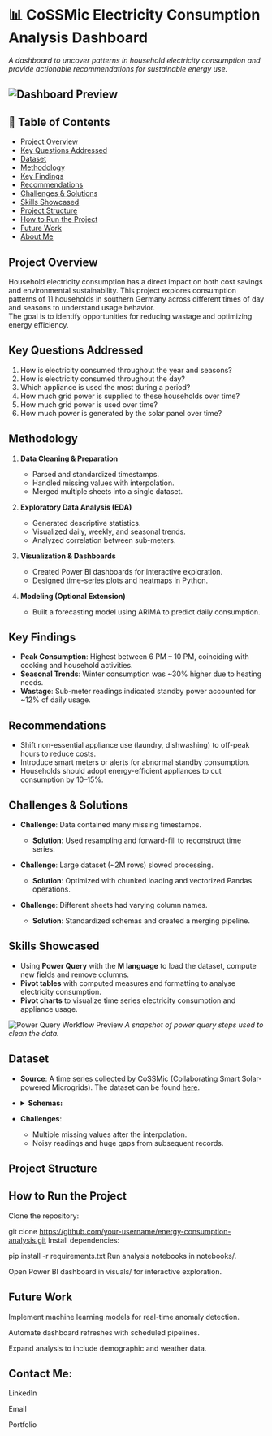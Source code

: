 # 📊 CoSSMic Electricity Consumption Analysis Dashboard
_A dashboard to uncover patterns in household electricity consumption and provide actionable recommendations for sustainable energy use._

![Dashboard Preview](assets/dashboard.gif)
---

## 📑 Table of Contents
- [Project Overview](#project-overview)  
- [Key Questions Addressed](#key-questions-addressed)  
- [Dataset](#dataset)  
- [Methodology](#methodology)  
- [Key Findings](#key-findings)  
- [Recommendations](#recommendations)  
- [Challenges & Solutions](#challenges--solutions)  
- [Skills Showcased](#skills-showcased)  
- [Project Structure](#project-structure)  
- [How to Run the Project](#how-to-run-the-project)  
- [Future Work](#future-work)  
- [About Me](#about-me)

## Project Overview
Household electricity consumption has a direct impact on both cost savings and environmental sustainability. 
This project explores consumption patterns of 11 households in southern Germany across different times of day and seasons to understand usage behavior.   
The goal is to identify opportunities for reducing wastage and optimizing energy efficiency.  

## Key Questions Addressed
1. How is electricity consumed throughout the year and seasons?
2. How is electricity consumed throughout the day?
3. Which appliance is used the most during a period?
4. How much grid power is supplied to these households over time?
5. How much grid power is used over time?
6. How much power is generated by the solar panel over time? 

## Methodology
1. **Data Cleaning & Preparation**  
   - Parsed and standardized timestamps.  
   - Handled missing values with interpolation.  
   - Merged multiple sheets into a single dataset.  

2. **Exploratory Data Analysis (EDA)**  
   - Generated descriptive statistics.  
   - Visualized daily, weekly, and seasonal trends.  
   - Analyzed correlation between sub-meters.  

3. **Visualization & Dashboards**  
   - Created Power BI dashboards for interactive exploration.  
   - Designed time-series plots and heatmaps in Python.  

4. **Modeling (Optional Extension)**  
   - Built a forecasting model using ARIMA to predict daily consumption.  

## Key Findings
- **Peak Consumption**: Highest between 6 PM – 10 PM, coinciding with cooking and household activities.  
- **Seasonal Trends**: Winter consumption was ~30% higher due to heating needs.  
- **Wastage**: Sub-meter readings indicated standby power accounted for ~12% of daily usage.  


## Recommendations
- Shift non-essential appliance use (laundry, dishwashing) to off-peak hours to reduce costs.  
- Introduce smart meters or alerts for abnormal standby consumption.  
- Households should adopt energy-efficient appliances to cut consumption by 10–15%.  

## Challenges & Solutions
- **Challenge**: Data contained many missing timestamps.  
  - **Solution**: Used resampling and forward-fill to reconstruct time series.  

- **Challenge**: Large dataset (~2M rows) slowed processing.  
  - **Solution**: Optimized with chunked loading and vectorized Pandas operations.  

- **Challenge**: Different sheets had varying column names.  
  - **Solution**: Standardized schemas and created a merging pipeline.  

## Skills Showcased
- Using **Power Query** with the **M language** to load the dataset, compute new fields and remove columns.
- **Pivot tables** with computed measures and formatting to analyse electricity consumption. 
- **Pivot charts** to visualize time series electricity consumption and appliance usage.

![Power Query Workflow Preview](assets/power_query.gif)
*A snapshot of power query steps used to clean the data.*


## Dataset
- **Source**: A time series collected by CoSSMic (Collaborating Smart Solar-powered Microgrids). The dataset can be found [here](https://data.open-power-system-data.org/household_data/).
- <details>
   <summary style="font-weight: bold">Schemas:</summary>
   
     - utc_timestamp
       - Type: datetime
       - Format: fmt:%Y-%m-%dT%H%M%SZ
       - Description: Start of time period in Coordinated Universal Time
   * cet_cest_timestamp
       - Type: datetime
       - Format: fmt:%Y-%m-%dT%H%M%S%z
       - Description: Start of time period in Central European (Summer-) Time
   * interpolated
       - Type: string
       - Description: marker to indicate which columns are missing data in source data and has been interpolated (e.g. DE_KN_Residential1_grid_import;)
   * DE_KN_residential1_dishwasher
       - Type: number (float)
       - Description: Dishwasher energy consumption in a residential building, located in the suburban area in kWh
   * DE_KN_residential1_freezer
       - Type: number (float)
       - Description: Freezer energy consumption in a residential building, located in the suburban area in kWh
   * DE_KN_residential1_grid_import
       - Type: number (float)
       - Description: Energy imported from the public grid in a residential building, located in the suburban area in kWh
   * DE_KN_residential1_heat_pump
       - Type: number (float)
       - Description: Heat pump energy consumption in a residential building, located in the suburban area in kWh
   * DE_KN_residential1_pv
       - Type: number (float)
       - Description: Total Photovoltaic energy generation in a residential building, located in the suburban area in kWh
   * DE_KN_residential1_washing_machine
       - Type: number (float)
       - Description: Washing machine energy consumption in a residential building, located in the suburban area in kWh
   * DE_KN_residential2_circulation_pump
       - Type: number (float)
       - Description: Circulation pump energy consumption in a residential building, located in the suburban area in kWh
   * DE_KN_residential2_dishwasher
       - Type: number (float)
       - Description: Dishwasher energy consumption in a residential building, located in the suburban area in kWh
   * DE_KN_residential2_freezer
       - Type: number (float)
       - Description: Freezer energy consumption in a residential building, located in the suburban area in kWh
   * DE_KN_residential2_grid_import
       - Type: number (float)
       - Description: Energy imported from the public grid in a residential building, located in the suburban area in kWh
   * DE_KN_residential2_washing_machine
       - Type: number (float)
       - Description: Washing machine energy consumption in a residential building, located in the suburban area in kWh
   * DE_KN_residential3_circulation_pump
       - Type: number (float)
       - Description: Circulation pump energy consumption in a residential building, located in the urban area in kWh
   * DE_KN_residential3_dishwasher
       - Type: number (float)
       - Description: Dishwasher energy consumption in a residential building, located in the urban area in kWh
   * DE_KN_residential3_freezer
       - Type: number (float)
       - Description: Freezer energy consumption in a residential building, located in the urban area in kWh
   * DE_KN_residential3_grid_export
       - Type: number (float)
       - Description: Energy exported to the public grid in a residential building, located in the urban area in kWh
   * DE_KN_residential3_grid_import
       - Type: number (float)
       - Description: Energy imported from the public grid in a residential building, located in the urban area in kWh
   * DE_KN_residential3_pv
       - Type: number (float)
       - Description: Total Photovoltaic energy generation in a residential building, located in the urban area in kWh
   * DE_KN_residential3_refrigerator
       - Type: number (float)
       - Description: Refrigerator energy consumption in a residential building, located in the urban area in kWh
   * DE_KN_residential3_washing_machine
       - Type: number (float)
       - Description: Washing machine energy consumption in a residential building, located in the urban area in kWh
   * DE_KN_residential4_dishwasher
       - Type: number (float)
       - Description: Dishwasher energy consumption in a residential building, located in the urban area in kWh
   * DE_KN_residential4_ev
       - Type: number (float)
       - Description: Electric Vehicle charging energy in a residential building, located in the urban area in kWh
   * DE_KN_residential4_freezer
       - Type: number (float)
       - Description: Freezer energy consumption in a residential building, located in the urban area in kWh
   * DE_KN_residential4_grid_export
       - Type: number (float)
       - Description: Energy exported to the public grid in a residential building, located in the urban area in kWh
   * DE_KN_residential4_grid_import
       - Type: number (float)
       - Description: Energy imported from the public grid in a residential building, located in the urban area in kWh
   * DE_KN_residential4_heat_pump
       - Type: number (float)
       - Description: Heat pump energy consumption in a residential building, located in the urban area in kWh
   * DE_KN_residential4_pv
       - Type: number (float)
       - Description: Total Photovoltaic energy generation in a residential building, located in the urban area in kWh
   * DE_KN_residential4_refrigerator
       - Type: number (float)
       - Description: Refrigerator energy consumption in a residential building, located in the urban area in kWh
   * DE_KN_residential4_washing_machine
       - Type: number (float)
       - Description: Washing machine energy consumption in a residential building, located in the urban area in kWh
   * DE_KN_residential5_dishwasher
       - Type: number (float)
       - Description: Dishwasher energy consumption in a residential apartment, located in the urban area in kWh
   * DE_KN_residential5_grid_import
       - Type: number (float)
       - Description: Energy imported from the public grid in a residential apartment, located in the urban area in kWh
   * DE_KN_residential5_refrigerator
       - Type: number (float)
       - Description: Refrigerator energy consumption in a residential apartment, located in the urban area in kWh
   * DE_KN_residential5_washing_machine
       - Type: number (float)
       - Description: Washing machine energy consumption in a residential apartment, located in the urban area in kWh
   * DE_KN_residential6_circulation_pump
       - Type: number (float)
       - Description: Circulation pump energy consumption in a residential building, located in the urban area in kWh
   * DE_KN_residential6_dishwasher
       - Type: number (float)
       - Description: Dishwasher energy consumption in a residential building, located in the urban area in kWh
   * DE_KN_residential6_freezer
       - Type: number (float)
       - Description: Freezer energy consumption in a residential building, located in the urban area in kWh
   * DE_KN_residential6_grid_export
       - Type: number (float)
       - Description: Energy exported to the public grid in a residential building, located in the urban area in kWh
   * DE_KN_residential6_grid_import
       - Type: number (float)
       - Description: Energy imported from the public grid in a residential building, located in the urban area in kWh
   * DE_KN_residential6_pv
       - Type: number (float)
       - Description: Total Photovoltaic energy generation in a residential building, located in the urban area in kWh
   * DE_KN_residential6_washing_machine
       - Type: number (float)
       - Description: Washing machine energy consumption in a residential building, located in the urban area in kWh
   </details>
- **Challenges**:
   - Multiple missing values after the interpolation.
   - Noisy readings and huge gaps from subsequent records. 

##  Project Structure


## How to Run the Project
Clone the repository:  

   git clone https://github.com/your-username/energy-consumption-analysis.git
Install dependencies:

pip install -r requirements.txt
Run analysis notebooks in notebooks/.

Open Power BI dashboard in visuals/ for interactive exploration.


## Future Work

Implement machine learning models for real-time anomaly detection.

Automate dashboard refreshes with scheduled pipelines.

Expand analysis to include demographic and weather data.

## Contact Me:

LinkedIn

Email

Portfolio
